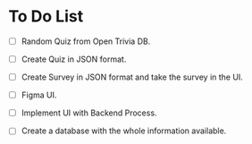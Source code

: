 # To Do List

- [ ] Random Quiz from Open Trivia DB.

- [ ] Create Quiz in JSON format.

- [ ] Create Survey in JSON format and take the survey in the UI.

- [ ] Figma UI.

- [ ] Implement UI with Backend Process.

- [ ] Create a database with the whole information available.